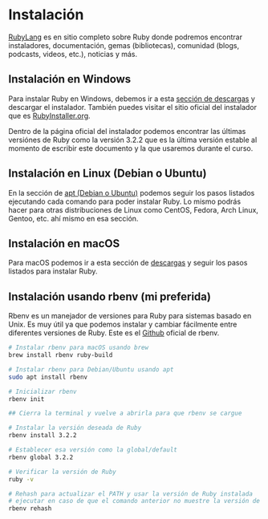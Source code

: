 # Instalación

[RubyLang](https://www.ruby-lang.org/es/) es en sitio completo sobre Ruby donde podremos encontrar instaladores, documentación, gemas (bibliotecas), comunidad (blogs, podcasts, videos, etc.), noticias y más.

## Instalación en Windows

Para instalar Ruby en Windows, debemos ir a esta [sección de descargas](https://www.ruby-lang.org/es/documentation/installation/#rubyinstaller) y descargar el instalador. También puedes visitar el sitio oficial del instalador que es [RubyInstaller.org](https://rubyinstaller.org/).

Dentro de la página oficial del instalador podemos encontrar las últimas versiónes de Ruby como la versión 3.2.2 que es la última versión estable al momento de escribir este documento y la que usaremos durante el curso.

## Instalación en Linux (Debian o Ubuntu)

En la sección de [apt (Debian o Ubuntu)](https://www.ruby-lang.org/es/documentation/installation/#apt) podemos seguir los pasos listados ejecutando cada comando para poder instalar Ruby. Lo mismo podrás hacer para otras distribuciones de Linux como CentOS, Fedora, Arch Linux, Gentoo, etc. ahí mismo en esa sección.

## Instalación en macOS

Para macOS podemos ir a esta sección de [descargas](https://www.ruby-lang.org/es/documentation/installation/#homebrew) y seguir los pasos listados para instalar Ruby.

## Instalación usando rbenv (mi preferida)

Rbenv es un manejador de versiones para Ruby para sistemas basado en Unix. Es muy útil ya que podemos instalar y cambiar fácilmente entre diferentes versiones de Ruby. Este es el [Github](https://github.com/rbenv/rbenv) oficial de rbenv.


```bash
# Instalar rbenv para macOS usando brew
brew install rbenv ruby-build

# Instalar rbenv para Debian/Ubuntu usando apt
sudo apt install rbenv

# Inicializar rbenv
rbenv init

## Cierra la terminal y vuelve a abrirla para que rbenv se cargue

# Instalar la versión deseada de Ruby
rbenv install 3.2.2

# Establecer esa versión como la global/default
rbenv global 3.2.2

# Verificar la versión de Ruby
ruby -v

# Rehash para actualizar el PATH y usar la versión de Ruby instalada
# ejecutar en caso de que el comando anterior no muestre la versión de Ruby
rbenv rehash
```
